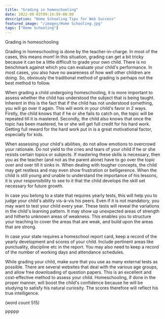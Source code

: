 ```yaml
---
title: "Grading in homeschooling"
date: 2022-08-03T09:14:59-08:00
description: "Home Schooling Tips for Web Success"
featured_image: "/images/Home Schooling.jpg"
tags: ["Home Schooling"]
---
```


Grading in homeschooling

Grading in homeschooling is done by the teacher-in-charge. In most
of the cases, this means mom! In this situation, grading can get a 
bit tricky because it can be a little difficult to grade your own 
child. There is no benchmark against which you can evaluate your 
child's performance. In most cases, you also have no awareness of 
how well other children are doing. So, obviously the traditional 
method of grading is perhaps not the best method to follow.

When grading a child undergoing homeschooling, it is more 
important to assess whether the child has understood the subject 
that is being taught. Inherent in this is the fact that if the 
child has not understood something, you will go over it again. 
This will work in your child's favor in 2 ways. Firstly, the child 
knows that if he or she fails to catch on, the topic will be 
repeated till it is mastered. Secondly, the child also knows that 
once the topic has been mastered, he or she will get full credit 
for his hard work. Getting full reward for the hard work put in is 
a great motivational factor, especially for kids. 

When assessing your child's abilities, do not allow emotions to 
overcrowd your rationale. Do not yield to the cries and tears of 
your child if he or she resists certain topics or subjects. If 
mastering these skills is necessary, then you as the teacher (and 
not as the parent alone) have to go over the topic over and over 
till it sinks in. When dealing with tougher concepts, the child 
may get restless and may even show frustration or belligerence. 
When the child is still young and unable to understand the 
importance of his lessons, it is your responsibility to see to it 
that the child develops the skill set necessary for future growth. 

In case you belong to a state that requires yearly tests, this 
will help you to judge your child's ability vis-à-vis his peers. 
Even if it is not mandatory, you may want to test your child every 
year. These tests will reveal the variations in the child's 
learning pattern. It may show up unexpected areas of strength and 
hitherto unknown areas of weakness. This enables you to structure 
your teaching to cover the areas that are weak, and build upon the 
areas that are strong. 

In case your state requires a homeschool report card, keep a 
record of the yearly development and scores of your child. Include 
pertinent areas like punctuality, discipline etc in the report. 
You may also need to keep a record of the number of working days 
and attendance schedules. 

While grading your child, make sure that you use as many external
tests as possible. There are several websites that deal with the 
various age groups, and allow free downloading of question papers. 
This is an excellent and cost-effective method to assess your 
child. Homeschooling, if done in the proper manner, will boost the 
child's confidence because he will be studying to satisfy his 
natural curiosity. The scores therefore will reflect his true 
intelligence. 

(word count 515)

PPPPP
